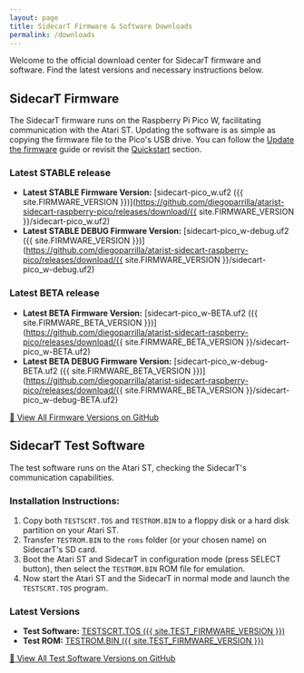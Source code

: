 ```yaml
---
layout: page
title: SidecarT Firmware & Software Downloads
permalink: /downloads
---
```


Welcome to the official download center for SidecarT firmware and software. Find the latest versions and necessary instructions below.

## SidecarT Firmware

The SidecarT firmware runs on the Raspberry Pi Pico W, facilitating communication with the Atari ST. Updating the software is as simple as copying the firmware file to the Pico's USB drive. You can follow the [Update the firmware](https://docs.sidecartridge.com/how_to#update-the-firmware) guide or revisit the [Quickstart](/quickstart) section.


### Latest STABLE release
- **Latest STABLE Firmware Version:** [sidecart-pico_w.uf2 ({{ site.FIRMWARE_VERSION }})](https://github.com/diegoparrilla/atarist-sidecart-raspberry-pico/releases/download/{{ site.FIRMWARE_VERSION }}/sidecart-pico_w.uf2)
- **Latest STABLE DEBUG Firmware Version:** [sidecart-pico_w-debug.uf2 ({{ site.FIRMWARE_VERSION }})](https://github.com/diegoparrilla/atarist-sidecart-raspberry-pico/releases/download/{{ site.FIRMWARE_VERSION }}/sidecart-pico_w-debug.uf2)

### Latest BETA release
- **Latest BETA Firmware Version:** [sidecart-pico_w-BETA.uf2 ({{ site.FIRMWARE_BETA_VERSION }})](https://github.com/diegoparrilla/atarist-sidecart-raspberry-pico/releases/download/{{ site.FIRMWARE_BETA_VERSION }}/sidecart-pico_w-BETA.uf2)
- **Latest BETA DEBUG Firmware Version:** [sidecart-pico_w-debug-BETA.uf2 ({{ site.FIRMWARE_BETA_VERSION }})](https://github.com/diegoparrilla/atarist-sidecart-raspberry-pico/releases/download/{{ site.FIRMWARE_BETA_VERSION }}/sidecart-pico_w-debug-BETA.uf2)


[🔗 View All Firmware Versions on GitHub](https://github.com/diegoparrilla/atarist-sidecart-raspberry-pico/releases)

## SidecarT Test Software

The test software runs on the Atari ST, checking the SidecarT's communication capabilities. 

### Installation Instructions:
1. Copy both `TESTSCRT.TOS` and `TESTROM.BIN` to a floppy disk or a hard disk partition on your Atari ST.
2. Transfer `TESTROM.BIN` to the `roms` folder (or your chosen name) on SidecarT's SD card.
3. Boot the Atari ST and SidecarT in configuration mode (press SELECT button), then select the `TESTROM.BIN` ROM file for emulation.
4. Now start the Atari ST and the SidecarT in normal mode and launch the `TESTSCRT.TOS` program.

### Latest Versions
- **Test Software:** [TESTSCRT.TOS ({{ site.TEST_FIRMWARE_VERSION }})](https://github.com/diegoparrilla/atarist-sidecart-test-rom/releases/download/v0.0.3/TESTSCRT.TOS)
- **Test ROM:** [TESTROM.BIN ({{ site.TEST_FIRMWARE_VERSION }})](https://github.com/diegoparrilla/atarist-sidecart-test-rom/releases/download/v0.0.3/TESTROM.BIN)

[🔗 View All Test Software Versions on GitHub](https://github.com/diegoparrilla/atarist-sidecart-test-rom/releases)
